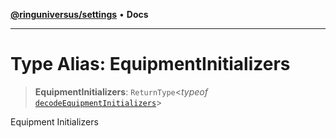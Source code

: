 [**@ringuniversus/settings**](../README.md) • **Docs**

---

# Type Alias: EquipmentInitializers

> **EquipmentInitializers**: `ReturnType`\<_typeof_ [`decodeEquipmentInitializers`](../variables/decodeEquipmentInitializers.md)\>

Equipment Initializers
